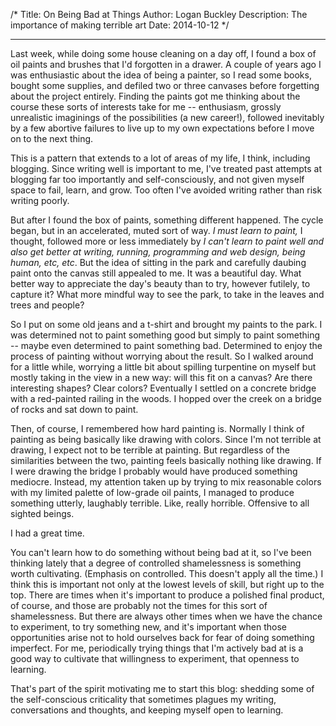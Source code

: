 /*
Title: On Being Bad at Things
Author: Logan Buckley
Description: The importance of making terrible art
Date: 2014-10-12
*/

---

Last week, while doing some house cleaning on a day off, I found a box
of oil paints and brushes that I'd forgotten in a drawer. A couple of
years ago I was enthusiastic about the idea of being a painter, so I
read some books, bought some supplies, and defiled two or three
canvases before forgetting about the project entirely. Finding the
paints got me thinking about the course these sorts of interests take
for me -- enthusiasm, grossly unrealistic imaginings of the
possibilities (a new career!), followed inevitably by a few abortive
failures to live up to my own expectations before I move on to the
next thing.

This is a pattern that extends to a lot of areas of my life, I think,
including blogging. Since writing well is important to me, I've
treated past attempts at blogging far too importantly and
self-consciously, and not given myself space to fail, learn, and
grow. Too often I've avoided writing rather than risk writing poorly.

But after I found the box of paints, something different happened. The
cycle began, but in an accelerated, muted sort of way. _I must learn
to paint,_ I thought, followed more or less immediately by _I can't
learn to paint well and also get better at writing, running,
programming and web design, being human, etc, etc_. But the idea of
sitting in the park and carefully daubing paint onto the canvas still
appealed to me. It was a beautiful day. What better way to appreciate
the day's beauty than to try, however futilely, to capture it? What
more mindful way to see the park, to take in the leaves and trees and
people?

So I put on some old jeans and a t-shirt and brought my paints to the
park. I was determined not to paint something good but simply to paint
something -- maybe even determined to paint something bad. Determined
to enjoy the process of painting without worrying about the result. So
I walked around for a little while, worrying a little bit about
spilling turpentine on myself but mostly taking in the view in a new
way: will this fit on a canvas? Are there interesting shapes? Clear
colors? Eventually I settled on a concrete bridge with a red-painted
railing in the woods. I hopped over the creek on a bridge of rocks and
sat down to paint.

Then, of course, I remembered how hard painting is. Normally I think
of painting as being basically like drawing with colors. Since I'm not
terrible at drawing, I expect not to be terrible at painting. But
regardless of the similarities between the two, painting feels
basically nothing like drawing. If I were drawing the bridge I
probably would have produced something mediocre. Instead, my attention
taken up by trying to mix reasonable colors with my limited palette of
low-grade oil paints, I managed to produce something utterly,
laughably terrible. Like, really horrible. Offensive to all sighted
beings.

I had a great time.

You can't learn how to do something without being bad at it, so I've
been thinking lately that a degree of controlled shamelessness is
something worth cultivating. (Emphasis on controlled. This doesn't
apply all the time.) I think this is important not only at the lowest
levels of skill, but right up to the top. There are times when it's
important to produce a polished final product, of course, and those
are probably not the times for this sort of shamelessness. But there
are always other times when we have the chance to experiment, to try
something new, and it's important when those opportunities arise not
to hold ourselves back for fear of doing something imperfect. For me,
periodically trying things that I'm actively bad at is a good way to
cultivate that willingness to experiment, that openness to learning.

That's part of the spirit motivating me to start this blog: shedding
some of the self-conscious criticality that sometimes plagues my
writing, conversations and thoughts, and keeping myself open to
learning.
